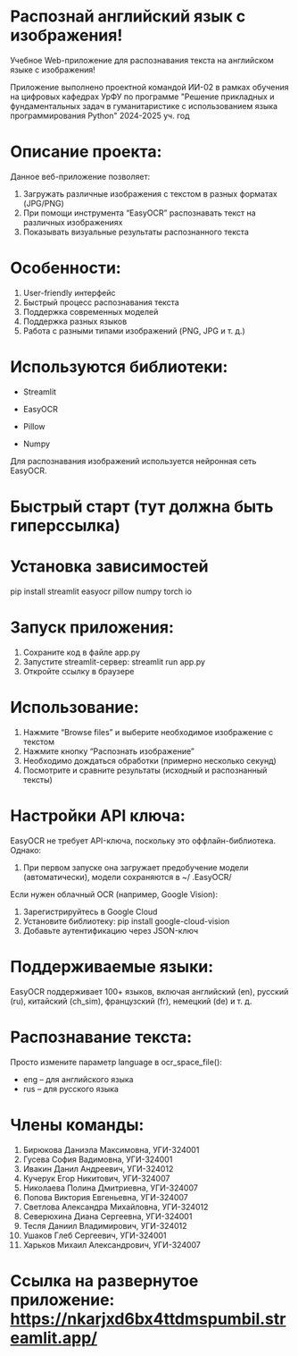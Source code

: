 # Распознай английский язык с изображения!

Учебное Web-приложение для распознавания текста на английском языке с изображения!

Приложение выполнено проектной командой ИИ-02 в рамках обучения на цифровых кафедрах УрФУ по программе "Решение прикладных и фундаментальных задач в гуманитаристике с использованием языка программирования Python" 2024-2025 уч. год

# Описание проекта:

Данное веб-приложение позволяет:
1. Загружать различные изображения с текстом в разных форматах (JPG/PNG)
2. При помощи инструмента “EasyOCR” распознавать текст на различных изображениях
3. Показывать визуальные результаты распознанного текста

# Особенности:

1.	User-friendly интерфейс
2.	Быстрый процесс распознавания текста
3.	Поддержка современных моделей 
4.	Поддержка разных языков 
5.	Работа с разными типами изображений (PNG, JPG и т. д.)

# Используются библиотеки:

- Streamlit

- EasyOCR

- Pillow

- Numpy

Для распознавания изображений используется нейронная сеть EasyOCR.

# Быстрый старт (тут должна быть гиперссылка)

# Установка зависимостей
pip install streamlit easyocr pillow numpy torch io

# Запуск приложения:

1. Сохраните код в файле app.py
2. Запустите streamlit-сервер: streamlit run app.py
3. Откройте ссылку в браузере

# Использование:

1. Нажмите “Browse files” и выберите необходимое изображение с текстом
2. Нажмите кнопку “Распознать изображение”
3. Необходимо дождаться обработки (примерно несколько секунд)
4. Посмотрите и сравните результаты (исходный и распознанный тексты)

# Настройки API ключа:

EasyOCR не требует API-ключа, поскольку это оффлайн-библиотека. Однако:
1. При первом запуске она загружает предобучение модели (автоматически), модели сохраняются в ~/ .EasyOCR/

Если нужен облачный OCR (например, Google Vision):
1. Зарегистрируйтесь в Google Cloud
2. Установите библиотеку: pip install google-cloud-vision
3. Добавьте аутентификацию через JSON-ключ

# Поддерживаемые языки:

EasyOCR поддерживает 100+ языков, включая английский (en), русский (ru), китайский (ch_sim), французский (fr), немецкий (de) и т. д.

# Распознавание текста:

Просто измените параметр language в ocr_space_file():
- eng – для английского языка
- rus – для русского языка
 
# Члены команды:

1.	Бирюкова Даниэла Максимовна, УГИ-324001
2.	Гусева София Вадимовна, УГИ-324001
3.	Ивакин Данил Андреевич, УГИ-324012
4.	Кучерук Егор Никитович, УГИ-324007
5.	Николаева Полина Дмитриевна, УГИ-324007
6.	Попова Виктория Евгеньевна, УГИ-324007
7.	Светлова Александра Михайловна, УГИ-324012
8.	Северюхина Диана Сергеевна, УГИ-324001
9.	Тесля Даниил Владимирович, УГИ-324012
10.	 Ушаков Глеб Сергеевич, УГИ-324001
11.	 Харьков Михаил Александрович, УГИ-324007

# Ссылка на развернутое приложение: https://nkarjxd6bx4ttdmspumbil.streamlit.app/






















